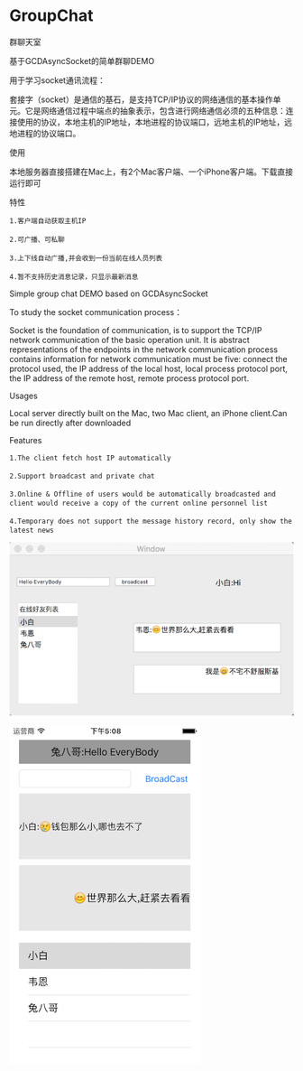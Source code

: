 # GroupChat
群聊天室

基于GCDAsyncSocket的简单群聊DEMO 

用于学习socket通讯流程：

套接字（socket）是通信的基石，是支持TCP/IP协议的网络通信的基本操作单元。它是网络通信过程中端点的抽象表示，包含进行网络通信必须的五种信息：连接使用的协议，本地主机的IP地址，本地进程的协议端口，远地主机的IP地址，远地进程的协议端口。

使用

本地服务器直接搭建在Mac上，有2个Mac客户端、一个iPhone客户端。下载直接运行即可

特性

    1.客户端自动获取主机IP

    2.可广播、可私聊

    3.上下线自动广播,并会收到一份当前在线人员列表

    4.暂不支持历史消息记录，只显示最新消息

Simple group chat DEMO based on GCDAsyncSocket

To study the socket communication process：

Socket is the foundation of communication, is to support the TCP/IP network communication of the basic operation unit.
It is abstract representations of the endpoints in the network communication process contains information for network communication must be five: connect the protocol used, the IP address of the local host, local process protocol port, the IP address of the remote host, remote process protocol port.

Usages

Local server directly built on the Mac, two Mac client, an iPhone client.Can be run directly after downloaded

Features

    1.The client fetch host IP automatically

    2.Support broadcast and private chat

    3.Online & Offline of users would be automatically broadcasted and client would receive a copy of the current online personnel list

    4.Temporary does not support the message history record, only show the latest news

![image](https://github.com/sunforyou/GroupChat/blob/master/ClientOnMac.png)

![](https://github.com/sunforyou/GroupChat/blob/master/ClientOniPhone.png)
